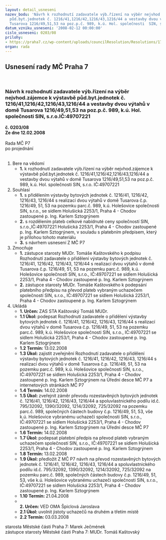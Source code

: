 ```yaml
---
layout: detail_usneseni
nazev_bodu: 'Návrh k rozhodnutí zadavatele výb.řízení na výběr nejvhod.zájemce k výstavbě
  půd.byt.jednotek č. 1216/41,1216/42,1216/43,1216/44 a vestavby dvou výtahů v domě
  Tusarova 1216/49,51,53 na poz.p.č. 989, k.ú. Hol. společnosti  SIN, s.r.o.IČ:49707221 '
datum_vzniku_usneseni: '2008-02-12 00:00:00'
cislo_usneseni: 0203/08
prilohy:
- https://praha7.cz/wp-content/uploads/councilResolution/Resolutions/17570/6-p%c5%99evod_tusarova_49,51,53_sin,_s.r.o.doc
organ: rada
---
```

<div id="ucUsn_pList" class="usn">
	<span><h2>Usnesení rady MČ Praha 7 </h2>
<br></span><div class="standBody">
<span><h3>Návrh k rozhodnutí zadavatele výb.řízení na výběr nejvhod.zájemce k výstavbě půd.byt.jednotek č. 1216/41,1216/42,1216/43,1216/44 a vestavby dvou výtahů v domě Tusarova 1216/49,51,53 na poz.p.č. 989, k.ú. Hol. společnosti  SIN, s.r.o.IČ:49707221 </h3></span><div class="center">
		<strong>č. 0203/08</strong><br>
	</div>
<div class="center">
		<strong>Ze dne 12.02.2008</strong><br><br>
	</div>Rada MČ P7<br> po projednání<br><br><ol>
<li>Bere na vědomí<ul><li>
<strong>1.</strong> k rozhodnutí zadavatele výb.řízení na výběr nejvhod.zájemce k výstavbě půd.byt.jednotek č. 1216/41,1216/42,1216/43,1216/44 a vestavby dvou výtahů v domě Tusarova 1216/49,51,53 na poz.p.č. 989, k.ú. Hol. společnosti  SIN, s.r.o. IČ:49707221 </li></ul>
</li>
<li>Souhlasí<ul>
<li>
<strong>1.</strong> s přidělením výstavby bytových jednotek č. 1216/41, 1216/42, 1216/43, 1216/44 s realizací dvou výtahů v domě Tusarova č.p. 1216/49, 51, 53 na pozemku parc.č. 989, k.ú. Holešovice společnosti SIN, s.r.o., se sídlem Holušická 2253/1, Praha 4 - Chodov zastoupené p. Ing. Karlem Sztogrýnem</li>
<li>
<strong>2.</strong> s rozdělením plateb celkové nabídnuté ceny společností SIN, s.r.o.,IČ:49707221  Holušická 2253/1, Praha 4 - Chodov zastoupené p. Ing. Karlem Sztogrýnem, v souladu s platebním předpisem, který je přílohou tohoto materiálu</li>
<li>
<strong>3.</strong> s návrhem usnesení Z MČ P7</li>
</ul>
</li>
<li>Zmocňuje<ul>
<li>
<strong>1.</strong> zástupce starosty MUDr. Tomáše Kaštovského k podpisu Rozhodnutí zadavatele o přidělení výstavby bytových jednotek č. 1216/41, 1216/42, 1216/43, 1216/44 s realizací dvou výtahů v domě Tusarova č.p. 1216/49, 51, 53 na pozemku parc.č. 989, k.ú. Holešovice společnosti SIN, s.r.o., IČ:49707221 se sídlem Holušická 2253/1, Praha 4 - Chodov zastoupené p. Ing. Karlem Sztogrýnem</li>
<li>
<strong>2.</strong> zástupce starosty MUDr. Tomáše Kaštovského k podepsání platebního předpisu na převod plateb vybraným uchazečem společností SIN, s.r.o., IČ:49707221 se sídlem Holušická 2253/1, Praha 4 - Chodov zastoupené p. Ing. Karlem Sztogrýnem  </li>
</ul>
</li>
<li>Ukládá<ul>
<li>
<strong>1. Určen: </strong>ZAS STA Kaštovský Tomáš MUDr.</li>
<li>
<strong>1.1 Úkol: </strong>podepsat Rozhodnutí zadavatele o přidělení výstavby bytových jednotek č.  1216/41, 1216/42, 1216/43, 1216/44 s realizací dvou výtahů v domě Tusarova č.p. 1216/49, 51, 53 na pozemku parc.č. 989, k.ú. Holešovice společnosti SIN, s.r.o., IČ:49707221 se sídlem Holušická 2253/1, Praha 4 - Chodov zastoupené p. Ing. Karlem Sztogrýnem</li>
<li>
<strong>1.2 Termín: </strong>13.02.2008</li>
<li>
<strong>1.3 Úkol: </strong>zajistit zveřejnění Rozhodnutí zadavatele o přidělení výstavby bytových jednotek č.  1216/41, 1216/42, 1216/43, 1216/44 s realizací dvou výtahů v domě Tusarova č.p. 1216/49, 51, 53 na pozemku parc.č. 989, k.ú. Holešovice společnosti SIN, s.r.o., IČ:49707221 se sídlem Holušická 2253/1, Praha 4 - Chodov zastoupené p. Ing. Karlem Sztogrýnem na Úřední desce MČ P7 a internetových stránkách MČ P7</li>
<li>
<strong>1.4 Termín: </strong>14.02.2008</li>
<li>
<strong>1.5 Úkol: </strong>zveřejnit záměr převodu rozestavěných bytových jednotek č. 1216/41, 1216/42, 1216/43, 1216/44 a spoluvlastnického podílu id.č. 795/32092, 1390/32092, 1214/32092, 725/32092 na pozemku parc.č. 989, společných částech budovy č.p. 1216/49, 51, 53, vše k.ú. Holešovice vybranému uchazeči společnosti SIN, s.r.o., IČ:49707221 se sídlem Holušická 2253/1, Praha 4 - Chodov zastoupené p. Ing. Karlem Sztogrýnem na Úřední desce MČ P7</li>
<li>
<strong>1.6 Termín: </strong>14.02.2008</li>
<li>
<strong>1.7 Úkol: </strong>podepsat platební předpis na převod plateb vybraným uchazečem společností  SIN, s.r.o., IČ:49707221 se sídlem Holušická 2253/1, Praha 4 - Chodov zastoupené p. Ing. Karlem Sztogrýnem</li>
<li>
<strong>1.8 Termín: </strong>13.02.2008</li>
<li>
<strong>1.9 Úkol: </strong>předložit Z MČ P7 návrh na převod rozestavěných bytových jednotek č. 1216/41, 1216/42, 1216/43, 1216/44 a spoluvlastnického podílu id.č. 795/32092, 1390/32092, 1214/32092, 725/32092 na pozemku parc.č. 989, společných částech budovy č.p. 1216/49, 51, 53, vše k.ú. Holešovice vybranému uchazeči společnosti SIN, s.r.o., IČ:49707221 se sídlem Holušická 2253/1, Praha 4 - Chodov zastoupené p. Ing. Karlem Sztogrýnem</li>
<li>
<strong>1.10 Termín: </strong>21.04.2008</li>
<li>
<strong><br>2. Určen: </strong>VED OMA Špiclová Jaroslava</li>
<li>
<strong>2.1 Úkol: </strong>uvolnit jistoty uchazečů na druhém a třetím místě </li>
<li>
<strong>2.2 Termín: </strong>03.03.2008</li>
</ul>
</li>
</ol>starosta Městské části Praha 7: Marek Ječmének<br>zástupce starosty Městské části Praha 7: MUDr. Tomáš Kaštovský 
</div>
</div>